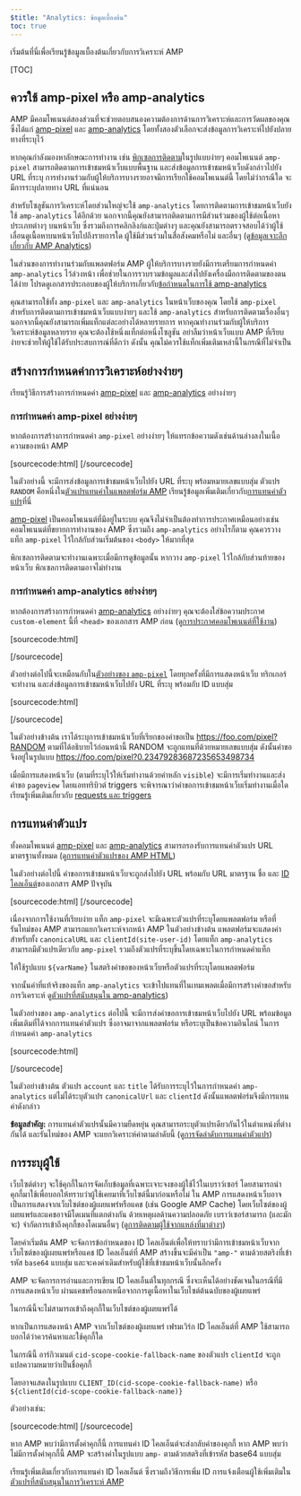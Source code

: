 ```yaml
---
$title: "Analytics: ข้อมูลเบื้องต้น"
toc: true
---
```


เริ่มต้นที่นี่เพื่อเรียนรู้ข้อมูลเบื้องต้นเกี่ยวกับการวิเคราะห์ AMP

[TOC]

## ควรใช้ amp-pixel หรือ amp-analytics

AMP มีคอมโพเนนต์สองส่วนที่จะช่วยตอบสนองความต้องการด้านการวิเคราะห์และการวัดผลของคุณ ซึ่งได้แก่
[amp-pixel](/docs/reference/amp-pixel.html) และ
[amp-analytics](/docs/reference/extended/amp-analytics.html)
โดยทั้งสองตัวเลือกจะส่งข้อมูลการวิเคราะห์ไปยังปลายทางที่ระบุไว้

หากคุณกำลังมองหาลักษณะการทำงาน เช่น
[พิกเซลการติดตาม](https://en.wikipedia.org/wiki/Web_beacon#Implementation)ในรูปแบบง่ายๆ
คอมโพเนนต์ `amp-pixel` สามารถติดตามการเข้าชมหน้าเว็บแบบพื้นฐาน
และส่งข้อมูลการเข้าชมหน้าเว็บดังกล่าวไปยัง URL ที่ระบุ
การทำงานร่วมกับผู้ให้บริการบางรายอาจมีการเรียกใช้คอมโพเนนต์นี้
โดยไม่ว่ากรณีใด จะมีการระบุปลายทาง URL ที่แน่นอน

สำหรับโซลูชันการวิเคราะห์โดยส่วนใหญ่จะใช้ `amp-analytics`
โดยการติดตามการเข้าชมหน้าเว็บยังใช้ `amp-analytics` ได้อีกด้วย
นอกจากนี้คุณยังสามารถติดตามการมีส่วนร่วมของผู้ใช้ต่อเนื้อหาประเภทต่างๆ บนหน้าเว็บ
ซึ่งรวมถึงการคลิกลิงก์และปุ่มต่างๆ
และคุณยังสามารถตรวจสอบได้ว่าผู้ใช้เลื่อนดูเนื้อหาบนหน้าเว็บไปถึงรายการใด
ผู้ใช้มีส่วนร่วมในสื่อสังคมหรือไม่ และอื่นๆ
(ดู[ข้อมูลเจาะลึกเกี่ยวกับ AMP Analytics](/th/docs/guides/analytics/deep_dive_analytics.html))


ในส่วนของการทำงานร่วมกับแพลตฟอร์ม AMP
ผู้ให้บริการบางรายยังมีการเตรียมการกำหนดค่า `amp-analytics` ไว้ล่วงหน้า
เพื่อช่วยในการรวบรวมข้อมูลและส่งไปยังเครื่องมือการติดตามของตนได้ง่าย
โปรดดูเอกสารประกอบของผู้ให้บริการเกี่ยวกับ[ข้อกำหนดในการใช้ amp-analytics](/docs/reference/extended/amp-analytics.html)


คุณสามารถใช้ทั้ง `amp-pixel` และ `amp-analytics` ในหน้าเว็บของคุณ
โดยใช้ `amp-pixel` สำหรับการติดตามการเข้าชมหน้าเว็บแบบง่ายๆ
และใช้ `amp-analytics` สำหรับการติดตามเรื่องอื่นๆ
นอกจากนี้คุณยังสามารถเพิ่มแท็กแต่ละอย่างได้หลายรายการ
หากคุณทำงานร่วมกับผู้ให้บริการวิเคราะห์ข้อมูลหลายราย
คุณจะต้องใช้หนึ่งแท็กต่อหนึ่งโซลูชัน
อย่าลืมว่าหน้าเว็บแบบ AMP ที่เรียบง่ายจะช่วยให้ผู้ใช้ได้รับประสบการณ์ที่ดีกว่า
ดังนั้น คุณไม่ควรใช้แท็กเพิ่มเติมเหล่านี้ในกรณีที่ไม่จำเป็น

## สร้างการกำหนดค่าการวิเคราะห์อย่างง่ายๆ

เรียนรู้วิธีการสร้างการกำหนดค่า
[amp-pixel](/docs/reference/amp-pixel.html) และ
[amp-analytics](/docs/reference/extended/amp-analytics.html) อย่างง่ายๆ

### การกำหนดค่า amp-pixel อย่างง่ายๆ

หากต้องการสร้างการกำหนดค่า `amp-pixel` อย่างง่ายๆ
ให้แทรกข้อความดังเช่นด้านล่างลงในเนื้อความของหน้า AMP

[sourcecode:html]
<amp-pixel src="https://foo.com/pixel?RANDOM"></amp-pixel>
[/sourcecode]

ในตัวอย่างนี้
จะมีการส่งข้อมูลการเข้าชมหน้าเว็บไปยัง URL ที่ระบุ พร้อมหมายเลขแบบสุ่ม
ตัวแปร `RANDOM`
คือหนึ่งใน[ตัวแปรแทนค่าในแพลตฟอร์ม AMP](https://github.com/ampproject/amphtml/blob/master/spec/amp-var-substitutions.md)
เรียนรู้ข้อมูลเพิ่มเติมเกี่ยวกับ[การแทนค่าตัวแปร](/th/docs/guides/analytics/analytics_basics.html#การแทนค่าตัวแปร)ที่นี่


[amp-pixel](/docs/reference/amp-pixel.html)
เป็นคอมโพเนนต์ที่มีอยู่ในระบบ
คุณจึงไม่จำเป็นต้องทำการประกาศเหมือนอย่างเช่นคอมโพเนนต์ที่ขยายการทำงานของ
AMP ซึ่งรวมถึง `amp-analytics`
อย่างไรก็ตาม คุณควรวางแท็ก `amp-pixel` ไว้ใกล้กับส่วนเริ่มต้นของ `<body>` ให้มากที่สุด

พิกเซลการติดตามจะทำงานเฉพาะเมื่อมีการดูข้อมูลนั้น
หากวาง `amp-pixel` ไว้ใกล้กับส่วนท้ายของหน้าเว็บ
พิกเซลการติดตามอาจไม่ทำงาน

### การกำหนดค่า amp-analytics อย่างง่ายๆ

หากต้องการสร้างการกำหนดค่า
[amp-analytics](/docs/reference/extended/amp-analytics.html) อย่างง่ายๆ
คุณจะต้องใส่ข้อความประกาศ `custom-element` นี้ที่
`<head>` ของเอกสาร AMP ก่อน (ดู[การประกาศคอมโพเนนต์ที่ใช้งาน](/docs/reference/extended.html#component-inclusion-declaration))


[sourcecode:html]
<script async custom-element="amp-analytics" src="https://cdn.ampproject.org/v0/amp-analytics-0.1.js"></script>
[/sourcecode]

ตัวอย่างต่อไปนี้จะเหมือนกับใน[ตัวอย่างของ `amp-pixel`](/th/docs/guides/analytics/analytics_basics.html#การกำหนดค่า-amp-pixel-อย่างง่ายๆ)
โดยทุกครั้งที่มีการแสดงหน้าเว็บ
ทริกเกอร์จะทำงาน
และส่งข้อมูลการเข้าชมหน้าเว็บไปยัง URL ที่ระบุ พร้อมกับ ID แบบสุ่ม

[sourcecode:html]
<amp-analytics>
<script type="application/json">
{
  "requests": {
    "pageview": "https://foo.com/pixel?RANDOM",
  },
  "triggers": {
    "trackPageview": {
      "on": "visible",
      "request": "pageview"
    }
  }
}
</script>
</amp-analytics>
[/sourcecode]

ในตัวอย่างข้างต้น เราได้ระบุการเข้าชมหน้าเว็บที่เรียกของคำขอเป็น https://foo.com/pixel?RANDOM ตามที่ได้อธิบายไว้ก่อนหน้านี้ RANDOM จะถูกแทนที่ด้วยหมายเลขแบบสุ่ม ดังนั้นคำขอจึงอยู่ในรูปแบบ https://foo.com/pixel?0.23479283687235653498734

เมื่อมีการแสดงหน้าเว็บ
(ตามที่ระบุไว้ให้เริ่มทำงานด้วยคำหลัก `visible`)
จะมีการเริ่มทำงานและส่งคำขอ `pageview`
โดยแอททริบิวต์ triggers จะพิจารณาว่าคำขอการเข้าชมหน้าเว็บเริ่มทำงานเมื่อใด
เรียนรู้เพิ่มเติมเกี่ยวกับ [requests และ triggers](/th/docs/guides/analytics/deep_dive_analytics.html#requests,-triggers-และ-transports)

## การแทนค่าตัวแปร

ทั้งคอมโพเนนต์ [amp-pixel](/docs/reference/amp-pixel.html) และ
[amp-analytics](/docs/reference/extended/amp-analytics.html) สามารถรองรับการแทนค่าตัวแปร URL มาตรฐานทั้งหมด (ดู[การแทนค่าตัวแปรของ AMP HTML](https://github.com/ampproject/amphtml/blob/master/spec/amp-var-substitutions.md))


ในตัวอย่างต่อไปนี้
คำขอการเข้าชมหน้าเว็บจะถูกส่งไปยัง URL
พร้อมกับ URL มาตรฐาน ชื่อ และ
[ID ไคลเอ็นต์](/th/docs/guides/analytics/analytics_basics.html#การระบุผู้ใช้)ของเอกสาร AMP ปัจจุบัน

[sourcecode:html]
<amp-pixel src="https://example.com/analytics?url=${canonicalUrl}&title=${title}&clientId=${clientId(site-user-id)}"></amp-pixel>
[/sourcecode]

เนื่องจากการใช้งานที่เรียบง่าย
แท็ก `amp-pixel` จะมีเฉพาะตัวแปรที่ระบุโดยแพลตฟอร์ม
หรือที่รันไทม์ของ AMP สามารถแยกวิเคราะห์จากหน้า AMP
ในตัวอย่างข้างต้น
แพลตฟอร์มจะแสดงค่าสำหรับทั้ง
`canonicalURL` และ `clientId(site-user-id)`
โดยแท็ก `amp-analytics` สามารถมีตัวแปรเดียวกับ `amp-pixel`
รวมถึงตัวแปรที่ระบุขึ้นโดยเฉพาะในการกำหนดค่าแท็ก

ให้ใช้รูปแบบ `${varName}` ในสตริงคำขอของหน้าเว็บหรือตัวแปรที่ระบุโดยแพลตฟอร์ม

จากนั้นค่าที่แท้จริงของแท็ก `amp-analytics` จะเข้าไปแทนที่ในเทมเพลตเมื่อมีการสร้างคำขอสำหรับการวิเคราะห์
ดู[ตัวแปรที่สนับสนุนใน amp-analytics](https://github.com/ampproject/amphtml/blob/master/extensions/amp-analytics/analytics-vars.md))


ในตัวอย่างของ `amp-analytics` ต่อไปนี้
จะมีการส่งคำขอการเข้าชมหน้าเว็บไปยัง URL
พร้อมข้อมูลเพิ่มเติมที่ได้จากการแทนค่าตัวแปร
ซึ่งอาจมาจากแพลตฟอร์ม
หรือระบุเป็นข้อความอินไลน์
ในการกำหนดค่า `amp-analytics`

[sourcecode:html]
<amp-analytics>
<script type="application/json">
{
  "requests": {
    "pageview":"https://example.com/analytics?url=${canonicalUrl}&title=${title}&acct=${account}&clientId=${clientId(site-user-id)}",
  },
  "vars": {
    "account": "ABC123",
  },
  "triggers": {
    "someEvent": {
      "on": "visible",
      "request": "pageview",
      "vars": {
        "title": "My homepage",
      }
    }
  }
}
</script>
</amp-analytics>
[/sourcecode]

ในตัวอย่างข้างต้น
ตัวแปร `account` และ `title` ได้รับการระบุไว้ในการกำหนดค่า
`amp-analytics`
แต่ไม่ได้ระบุตัวแปร `canonicalUrl` และ `clientId`
ดังนั้นแพลตฟอร์มจึงมีการแทนค่าดังกล่าว

**ข้อมูลสำคัญ:** การแทนค่าตัวแปรนั้นมีความยืดหยุ่น
คุณสามารถระบุตัวแปรเดียวกันไว้ในตำแหน่งที่ต่างกันได้
และรันไทม์ของ AMP จะแยกวิเคราะห์ค่าตามลำดับนี้
(ดู[การจัดลำดับการแทนค่าตัวแปร](/th/docs/guides/analytics/deep_dive_analytics.html#การจัดลำดับการแทนค่าตัวแปร))

## การระบุผู้ใช้

เว็บไซต์ต่างๆ จะใช้คุกกี้ในการจัดเก็บข้อมูลที่เฉพาะเจาะจงของผู้ใช้ไว้ในเบราว์เซอร์
โดยสามารถนำคุกกี้มาใช้เพื่อบอกให้ทราบว่าผู้ใช้เคยมาที่เว็บไซต์นี้มาก่อนหรือไม่
ใน AMP
การแสดงหน้าเว็บอาจเป็นการแสดงจากเว็บไซต์ของผู้เผยแพร่หรือแคช
(เช่น Google AMP Cache)
โดยเว็บไซต์ของผู้เผยแพร่และแคชอาจมีโดเมนที่แตกต่างกัน
ด้วยเหตุผลด้านความปลอดภัย
เบราว์เซอร์สามารถ (และมักจะ) จำกัดการเข้าถึงคุกกี้ของโดเมนอื่นๆ
(ดู[การติดตามผู้ใช้จากแหล่งที่มาต่างๆ](https://github.com/ampproject/amphtml/blob/master/extensions/amp-analytics/cross-origin-tracking.md))


โดยค่าเริ่มต้น
AMP จะจัดการข้อกำหนดของ ID ไคลเอ็นต์เพื่อให้ทราบว่ามีการเข้าชมหน้าเว็บจากเว็บไซต์ของผู้เผยแพร่หรือแคช
ID ไคลเอ็นต์ที่ AMP สร้างขึ้นจะมีค่าเป็น `"amp-"`
ตามด้วยสตริงที่เข้ารหัส `base64` แบบสุ่ม และจะคงค่าเดิมสำหรับผู้ใช้ที่เข้าชมหน้าเว็บนั้นอีกครั้ง


AMP จะจัดการการอ่านและการเขียน ID ไคลเอ็นต์ในทุกกรณี
ซึ่งจะเห็นได้อย่างชัดเจนในกรณีที่มีการแสดงหน้าเว็บ
ผ่านแคชหรือนอกเหนือจากการดูเนื้อหาในเว็บไซต์ต้นฉบับของผู้เผยแพร่

ในกรณีนี้จะไม่สามารถเข้าถึงคุกกี้ในเว็บไซต์ของผู้เผยแพร่ได้

หากเป็นการแสดงหน้า AMP จากเว็บไซต์ของผู้เผยแพร่
เฟรมเวิร์ก ID ไคลเอ็นต์ที่ AMP ใช้สามารถบอกได้ว่าควรค้นหาและใช้คุกกี้ใด

ในกรณีนี้
อาร์กิวเมนต์ `cid-scope-cookie-fallback-name` ของตัวแปร `clientId` จะถูกแปลความหมายว่าเป็นชื่อคุกกี้

โดยอาจแสดงในรูปแบบ
`CLIENT_ID(cid-scope-cookie-fallback-name)` หรือ
`${clientId(cid-scope-cookie-fallback-name)}`

ตัวอย่างเช่น:

[sourcecode:html]
<amp-pixel src="https://foo.com/pixel?cid=CLIENT_ID(site-user-id-cookie-fallback-name)"></amp-pixel>
[/sourcecode]

หาก AMP พบว่ามีการตั้งค่าคุกกี้นี้
การแทนค่า ID ไคลเอ็นต์จะส่งกลับค่าของคุกกี้
หาก AMP พบว่าไม่มีการตั้งค่าคุกกี้นี้
AMP จะสร้างค่าในรูปแบบ `amp-`
ตามด้วยสตริงที่เข้ารหัส base64 แบบสุ่ม

เรียนรู้เพิ่มเติมเกี่ยวกับการแทนค่า ID ไคลเอ็นต์
ซึ่งรวมถึงวิธีการเพิ่ม ID การแจ้งเตือนผู้ใช้เพิ่มเติมใน[ตัวแปรที่สนับสนุนในการวิเคราะห์ AMP](https://github.com/ampproject/amphtml/blob/master/extensions/amp-analytics/analytics-vars.md)
